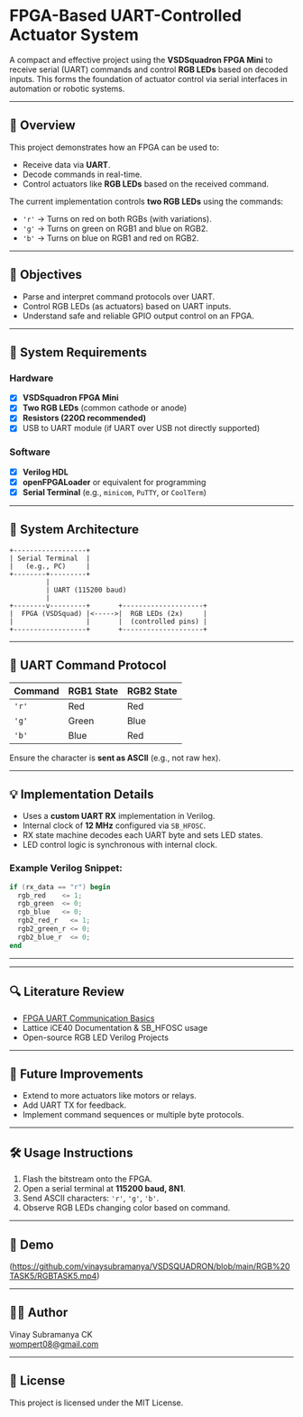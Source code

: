 
# FPGA-Based UART-Controlled Actuator System

A compact and effective project using the **VSDSquadron FPGA Mini** to receive serial (UART) commands and control **RGB LEDs** based on decoded inputs. This forms the foundation of actuator control via serial interfaces in automation or robotic systems.

---

## 📌 Overview

This project demonstrates how an FPGA can be used to:
- Receive data via **UART**.
- Decode commands in real-time.
- Control actuators like **RGB LEDs** based on the received command.

The current implementation controls **two RGB LEDs** using the commands:
- `'r'` → Turns on red on both RGBs (with variations).
- `'g'` → Turns on green on RGB1 and blue on RGB2.
- `'b'` → Turns on blue on RGB1 and red on RGB2.

---

## 🎯 Objectives

- Parse and interpret command protocols over UART.
- Control RGB LEDs (as actuators) based on UART inputs.
- Understand safe and reliable GPIO output control on an FPGA.

---

## 🔧 System Requirements

### Hardware
- [x] **VSDSquadron FPGA Mini**
- [x] **Two RGB LEDs** (common cathode or anode)
- [x] **Resistors (220Ω recommended)**
- [x] USB to UART module (if UART over USB not directly supported)

### Software
- [x] **Verilog HDL**
- [x] **openFPGALoader** or equivalent for programming
- [x] **Serial Terminal** (e.g., `minicom`, `PuTTY`, or `CoolTerm`)

---

## 🧩 System Architecture

```
+------------------+
| Serial Terminal  |
|   (e.g., PC)     |
+--------+---------+
         |
         | UART (115200 baud)
         |
+--------v---------+       +--------------------+
|  FPGA (VSDSquad) |<----->|  RGB LEDs (2x)     |
|                  |       |  (controlled pins) |
+------------------+       +--------------------+
```

---

## 📜 UART Command Protocol

| Command | RGB1 State | RGB2 State |
|---------|------------|------------|
| `'r'`   | Red        | Red        |
| `'g'`   | Green      | Blue       |
| `'b'`   | Blue       | Red        |

Ensure the character is **sent as ASCII** (e.g., not raw hex).

---

## 💡 Implementation Details

- Uses a **custom UART RX** implementation in Verilog.
- Internal clock of **12 MHz** configured via `SB_HFOSC`.
- RX state machine decodes each UART byte and sets LED states.
- LED control logic is synchronous with internal clock.

### Example Verilog Snippet:
```verilog
if (rx_data == "r") begin
  rgb_red    <= 1;
  rgb_green  <= 0;
  rgb_blue   <= 0;
  rgb2_red_r   <= 1;
  rgb2_green_r <= 0;
  rgb2_blue_r  <= 0;
end
```

---

---

## 🔍 Literature Review

- [FPGA UART Communication Basics](https://www.fpga4student.com/2017/06/uart-serial-communication-in-verilog.html)
- Lattice iCE40 Documentation & SB_HFOSC usage
- Open-source RGB LED Verilog Projects

---


## 🧠 Future Improvements

- Extend to more actuators like motors or relays.
- Add UART TX for feedback.
- Implement command sequences or multiple byte protocols.

---

## 🛠️ Usage Instructions

1. Flash the bitstream onto the FPGA.
2. Open a serial terminal at **115200 baud, 8N1**.
3. Send ASCII characters: `'r'`, `'g'`, `'b'`.
4. Observe RGB LEDs changing color based on command.

---

## 📸 Demo

(https://github.com/vinaysubramanya/VSDSQUADRON/blob/main/RGB%20TASK5/RGBTASK5.mp4)

---

## 👨‍💻 Author

Vinay Subramanya CK  
wompert08@gmail.com

---

## 📄 License

This project is licensed under the MIT License.
